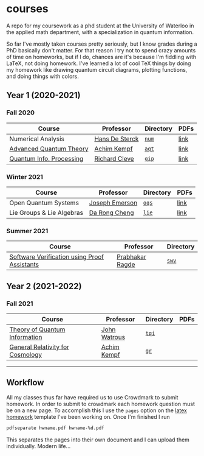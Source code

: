 # courses

A repo for my coursework as a phd student at the University of Waterloo in the applied math department, with a specialization in quantum information.

So far I've mostly taken courses pretty seriously, but I know grades during a PhD basically don't matter. For that reason I try not to spend crazy amounts of time on homeworks, but if I do, chances are it's because I'm fiddling with LaTeX, not doing homework. I've learned a lot of cool TeX things by doing my homework like drawing quantum circuit diagrams, plotting functions, and doing things with colors.

## Year 1 (2020-2021)

### Fall 2020

| Course                                                                                                                                     | Professor                                                       | Directory                  | PDFs                                                          |
| ------------------------------------------------------------------------------------------------------------------------------------------ | --------------------------------------------------------------- | -------------------------- | ------------------------------------------------------------- |
| Numerical Analysis                                                                                                                         | [Hans De Sterck](http://www.hansdesterck.net/)                  | [`num`](./num) | [link](https://natestemen.xyz/latex/numerical-analysis/)      |
| [Advanced Quantum Theory](https://uwaterloo.ca/physics-of-information-lab/teaching/advanced-quantum-theory-amath-473673-phys454-fall-2020) | [Achim Kempf](https://uwaterloo.ca/physics-of-information-lab/) | [`aqt`](.aqt)          | [link](https://natestemen.xyz/latex/quantum-theory/)          |
| [Quantum Info. Processing](http://cleve.iqc.uwaterloo.ca/qic710/index.html)                                                                | [Richard Cleve](http://cleve.iqc.uwaterloo.ca/)                 | [`qip`](./qip)             | [link](https://natestemen.xyz/latex/quantum-info-processing/) |

### Winter 2021

| Course                    | Professor                                                                    | Directory      | PDFs                                                       |
| ------------------------- | ---------------------------------------------------------------------------- | -------------- | ---------------------------------------------------------- |
| Open Quantum Systems      | [Joseph Emerson](https://services.iqc.uwaterloo.ca/people/profile/jemerson/) | [`oqs`](./oqs) | [link](https://natestemen.xyz/latex/open-quantum-systems/) |
| Lie Groups & Lie Algebras | [Da Rong Cheng](https://sites.google.com/view/daren-cheng)                   | [`lie`](./lie) | [link](https://natestemen.xyz/latex/lie-theory/)           |

### Summer 2021

| Course                                                                                | Professor                                            | Directory      |
| ------------------------------------------------------------------------------------- | ---------------------------------------------------- | -------------- |
| [Software Verification using Proof Assistants](https://cs.uwaterloo.ca/~plragde/747/) | [Prabhakar Ragde](https://cs.uwaterloo.ca/~plragde/) | [`swv`](./swv) |

## Year 2 (2021-2022)

### Fall 2021

| Course                                                                                                                   | Professor                                                       | Directory      | PDFs |
| ------------------------------------------------------------------------------------------------------------------------ | --------------------------------------------------------------- | -------------- | ---- |
| [Theory of Quantum Information](https://cs.uwaterloo.ca/~watrous/TQI/)                                                   | [John Watrous](https://cs.uwaterloo.ca/~watrous/)               | [`tqi`](./tqi) |      |
| [General Relativity for Cosmology](https://uwaterloo.ca/poi/teaching/general-relativity-cosmology-amath875phys786-f2021) | [Achim Kempf](https://uwaterloo.ca/physics-of-information-lab/) | [`gr`](./gr)   |      |

---

## Workflow

All my classes thus far have required us to use Crowdmark to submit homework. In order to submit to crowdmark each homework question must be on a new page. To accomplish this I use the `pages` option on the [latex homework](https://github.com/natestemen/latex-homework/) template I've been working on. Once I'm finished I run

```bash
pdfseparate hwname.pdf hwname-%d.pdf
```

This separates the pages into their own document and I can upload them individually. Modern life...
